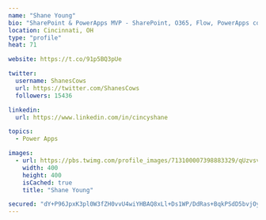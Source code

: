 ```yaml
---
name: "Shane Young"
bio: "SharePoint & PowerApps MVP - SharePoint, O365, Flow, PowerApps consulting? @PowerApps911 | Pure Snark? You found it."
location: Cincinnati, OH
type: "profile"
heat: 71

website: https://t.co/91p5BQ3pUe

twitter:
  username: ShanesCows
  url: https://twitter.com/ShanesCows
  followers: 15436

linkedin:
  url: https://www.linkedin.com/in/cincyshane

topics:
  - Power Apps

images:
  - url: https://pbs.twimg.com/profile_images/713100007398883329/qUzvsvQ3_400x400.jpg
    width: 400
    height: 400
    isCached: true
    title: "Shane Young"

secured: "dY+P96JpxK3pl0W3fZH0vvU4wiYHBAQ8xLl+Ds1WP/DdRas+BqkPSdD5bvjOyIhrgconnMxLBEehBrnnpY4xqiLKrUEueWBRm4cnkRXaopSp2yISQJAaDujbIqRb/YVc6uZLjaGjB2B564CP11PNIhLpR+zXp38Q24aG591t9YmFKKVu6z97vix4s1REguZj5UI39ZJ9PR+7SK/3o6DHU8B0hbiclxvdfqQviUQwOC+3pmnr9S39K53IxNJyJy8GjFJKF3t1rVNmXqZFO9YUgf2Ky9Mh2pgre2LycL5rGStJ78cDcF8cFIgRPxfwA6Pt1kXkkiy5NhuJXeJyK+a4D+92MC5NuuAyeRG5I3AxdlaXcam3OdW/Br/f8Pxy2SyRDQx1x26ds7HJ6fXBcISSsCzR8P7ZTiMGoX/A1Zf4xqA=;b0lwwqYl/I5LxWieG277mw=="
---
```



